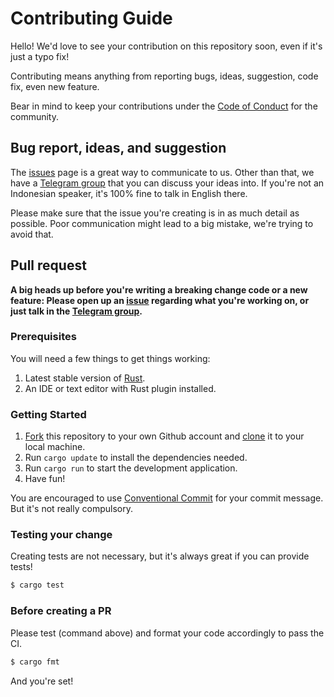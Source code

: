 # Contributing Guide

Hello! We'd love to see your contribution on this repository soon, even if it's just a typo fix!

Contributing means anything from reporting bugs, ideas, suggestion, code fix, even new feature.

Bear in mind to keep your contributions under the [Code of Conduct](./.github/CODE_OF_CONDUCT.md) for the community.

## Bug report, ideas, and suggestion

The [issues](https://github.com/teknologi-umum/polarite/issues) page is a great way to communicate to us. 
Other than that, we have a [Telegram group](https://t.me/teknologi_umum_v2) that you can discuss your ideas into. 
If you're not an Indonesian speaker, it's 100% fine to talk in English there.

Please make sure that the issue you're creating is in as much detail as possible. Poor communication might lead to a big mistake, we're trying to avoid that.

## Pull request

**A big heads up before you're writing a breaking change code or a new feature: Please open up an 
[issue](https://github.com/teknologi-umum/polarite/issues) regarding what you're working on, or just talk in the 
[Telegram group](https://t.me/teknologi_umum_v2).**

### Prerequisites

You will need a few things to get things working:

1. Latest stable version of [Rust](https://www.rust-lang.org/tools/install).
2. An IDE or text editor with Rust plugin installed.

### Getting Started

1. [Fork](https://help.github.com/articles/fork-a-repo/) this repository to your own Github account and [clone](https://help.github.com/articles/cloning-a-repository/) it to your local machine.
2. Run `cargo update` to install the dependencies needed.
3. Run `cargo run` to start the development application.
4. Have fun!

You are encouraged to use [Conventional Commit](https://www.conventionalcommits.org/en/v1.0.0-beta.2/) 
for your commit message. But it's not really compulsory.

### Testing your change

Creating tests are not necessary, but it's always great if you can provide tests!

```sh
$ cargo test
```

### Before creating a PR

Please test (command above) and format your code accordingly to pass the CI.

```sh
$ cargo fmt
```

And you're set!